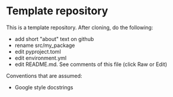 

# Template repository

This is a template repository. After cloning, do the following:
- add short "about" text on github
- rename src/my_package
- edit pyproject.toml
- edit environment.yml
- edit README.md. See comments of this file (click Raw or Edit)

Conventions that are assumed:
- Google style docstrings


<!--- Replace the README.md with the markdown template below and adjust the details:

![Python Version](https://img.shields.io/badge/python-3.9+-blue)
[![License: MIT](https://img.shields.io/badge/License-MIT-yellow.svg)](https://opensource.org/licenses/MIT)
![tests](https://github.com/danionella/my_package_replace/actions/workflows/test.yml/badge.svg)
[![PyPI - Version](https://img.shields.io/pypi/v/my_package_replace)](https://pypi.org/project/my_package_replace/)
[![Conda Version](https://img.shields.io/conda/v/danionella/my_package_replace)](https://anaconda.org/danionella/my_package_replace)
![GitHub last commit](https://img.shields.io/github/last-commit/danionella/my_package_replace)

# My_package
Introductotry paragraph about your repository here.

[only applies if you decide to make the documentation public:]
Links: [API documentation](http://danionella.github.io/my_package), [GitHub repository](https://github.com/danionella/my_package)

## Installation
### Hardware requirements
- a Linux or Windows PC

### Software prerequisites
- If any

### Install my_package
- For development, clone this repository change to the directory containing `pyproject.toml` 
- `conda env create -n my_package -f environment.yml`
- `conda activate my_package`
- `pip install -e .`

[only applies to pulic repositories:]
- or, via conda: `conda install danionella::my_package `
- or, if you prefer pip: `pip install my_package`

## Use 
Description of usage, with examples.

## See also
- related repo  or project 1
- related repo  or project 1

 -->